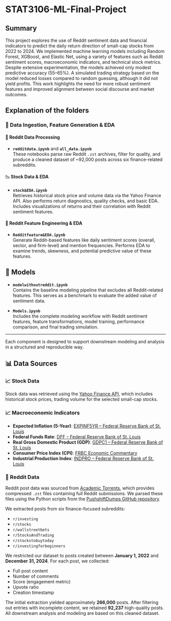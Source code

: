 # STAT3106-ML-Final-Project
## Summary
This project explores the use of Reddit sentiment data and financial indicators to predict the daily return direction of small-cap stocks from 2022 to 2024. We implemented machine learning models including Random Forest, XGBoost, and Elastic Net, using a variety of features such as Reddit sentiment scores, macroeconomic indicators, and technical stock metrics. Despite extensive experimentation, the models achieved only modest predictive accuracy (55–65%). A simulated trading strategy based on the model reduced losses compared to random guessing, although it did not yield profits. This work highlights the need for more robust sentiment features and improved alignment between social discourse and market outcomes.

## Explanation of the folders
### 📂 Data Ingestion, Feature Generation & EDA
#### 🧠 Reddit Data Processing

- **`redditdata.ipynb`** and **`all_data.ipynb`**  
  These notebooks parse raw Reddit `.zst` archives, filter for quality, and produce a cleaned dataset of ~92,000 posts across six finance-related subreddits. 
#### 📉 Stock Data & EDA
- **`stock&EDA.ipynb`**  
  Retrieves historical stock price and volume data via the Yahoo Finance API. Also performs return diagnostics, quality checks, and basic EDA. Includes visualizations of returns and their correlation with Reddit sentiment features.

#### 💬 Reddit Feature Engineering & EDA
- **`Redditfeature&EDA.ipynb`**  
  Generate Reddit-based features like daily sentiment scores (overall, sector, and firm-level) and mention frequencies. Performs EDA to examine trends, skewness, and potential predictive value of these features.

## 📂 Models
- **`modelwithoutreddit.ipynb`**  
  Contains the baseline modeling pipeline that excludes all Reddit-related features. This serves as a benchmark to evaluate the added value of sentiment data.

- **`Models.ipynb`**  
  Includes the complete modeling workflow with Reddit sentiment features, feature transformations, model training, performance comparison, and final trading simulation.
---
Each component is designed to support downstream modeling and analysis in a structured and reproducible way.

## 📊 Data Sources

### 📈 Stock Data
Stock data was retrieved using the [Yahoo Finance API](https://finance.yahoo.com/), which includes historical stock prices, trading volume for the selected small-cap stocks.

### 📈 Macroeconomic Indicators
- **Expected Inflation (5-Year)**: [EXPINF5YR – Federal Reserve Bank of St. Louis](https://fred.stlouisfed.org/series/EXPINF5YR)  
- **Federal Funds Rate**: [DFF – Federal Reserve Bank of St. Louis](https://fred.stlouisfed.org/series/DFF)  
- **Real Gross Domestic Product (GDP)**: [GDPC1 – Federal Reserve Bank of St. Louis](https://fred.stlouisfed.org/series/GDPC1)  
- **Consumer Price Index (CPI)**: [FRBC Economic Commentary](https://doi.org/10.26509/frbc-ec-201002)  
- **Industrial Production Index**: [INDPRO – Federal Reserve Bank of St. Louis](https://fred.stlouisfed.org/series/INDPRO)

### 💬 Reddit Data
Reddit post data was sourced from [Academic Torrents](https://academictorrents.com/details/1614740ac8c94505e4ecb9d88be8bed7b6afddd4), which provides compressed `.zst` files containing full Reddit submissions. We parsed these files using the Python scripts from the [PushshiftDumps GitHub repository](https://github.com/Watchful1/PushshiftDumps).

We extracted posts from six finance-focused subreddits:
- `r/investing`
- `r/stocks`
- `r/wallstreetbets`
- `r/StocksAndTrading`
- `r/stockstobuytoday`
- `r/investingforbeginners`

We restricted our dataset to posts created between **January 1, 2022** and **December 31, 2024**. For each post, we collected:
- Full post content
- Number of comments
- Score (engagement metric)
- Upvote ratio
- Creation timestamp

The initial extraction yielded approximately **266,000** posts. After filtering out entries with incomplete content, we retained **92,237** high-quality posts. All downstream analysis and modeling are based on this cleaned dataset.
